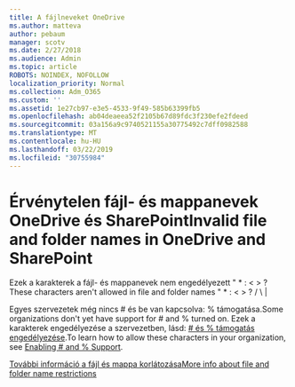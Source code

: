 ```yaml
---
title: A fájlneveket OneDrive
ms.author: matteva
author: pebaum
manager: scotv
ms.date: 2/27/2018
ms.audience: Admin
ms.topic: article
ROBOTS: NOINDEX, NOFOLLOW
localization_priority: Normal
ms.collection: Adm_O365
ms.custom: ''
ms.assetid: 1e27cb97-e3e5-4533-9f49-585b63399fb5
ms.openlocfilehash: ab04deaeea52f2105b67d89fdc3f230efe2fdeed
ms.sourcegitcommit: 03a156a9c9740521155a30775492c7dff0982588
ms.translationtype: MT
ms.contentlocale: hu-HU
ms.lasthandoff: 03/22/2019
ms.locfileid: "30755984"
---
```

# <a name="invalid-file-and-folder-names-in-onedrive-and-sharepoint"></a><span data-ttu-id="21bfd-102">Érvénytelen fájl- és mappanevek OneDrive és SharePoint</span><span class="sxs-lookup"><span data-stu-id="21bfd-102">Invalid file and folder names in OneDrive and SharePoint</span></span>

<span data-ttu-id="21bfd-103">Ezek a karakterek a fájl- és mappanevek nem engedélyezett " \* : \< \> ?</span><span class="sxs-lookup"><span data-stu-id="21bfd-103">These characters aren't allowed in file and folder names " \* : \< \> ?</span></span> <span data-ttu-id="21bfd-104">/ \ |</span><span class="sxs-lookup"><span data-stu-id="21bfd-104"></span></span> 
  
<span data-ttu-id="21bfd-105">Egyes szervezetek még nincs # és be van kapcsolva: % támogatása.</span><span class="sxs-lookup"><span data-stu-id="21bfd-105">Some organizations don't yet have support for # and % turned on.</span></span> <span data-ttu-id="21bfd-106">Ezek a karakterek engedélyezése a szervezetben, lásd: [# és % támogatás engedélyezése](https://go.microsoft.com/fwlink/?linkid=862611).</span><span class="sxs-lookup"><span data-stu-id="21bfd-106">To learn how to allow these characters in your organization, see [Enabling # and % Support](https://go.microsoft.com/fwlink/?linkid=862611).</span></span> 
  
[<span data-ttu-id="21bfd-107">További információ a fájl és mappa korlátozása</span><span class="sxs-lookup"><span data-stu-id="21bfd-107">More info about file and folder name restrictions</span></span>](https://go.microsoft.com/fwlink/?linkid=866430)
  

